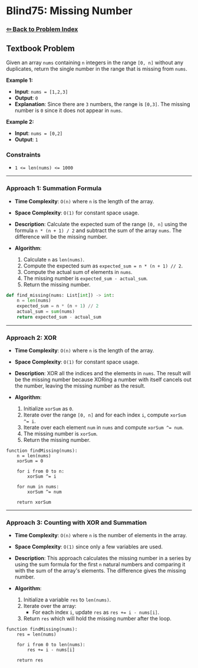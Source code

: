 # Blind75: Missing Number

### [⇦ Back to Problem Index](../../index.md)

## Textbook Problem

Given an array `nums` containing `n` integers in the range `[0, n]` without any duplicates, return the single number in the range that is missing from `nums`.

**Example 1:**

-   **Input**: `nums = [1,2,3]`
-   **Output**: `0`
-   **Explanation**: Since there are `3` numbers, the range is `[0,3]`. The missing number is `0` since it does not appear in `nums`.

**Example 2:**

-   **Input**: `nums = [0,2]`
-   **Output**: `1`

### Constraints

-   `1 <= len(nums) <= 1000`

---

### Approach 1: Summation Formula

-   **Time Complexity**: `O(n)` where `n` is the length of the array.
-   **Space Complexity**: `O(1)` for constant space usage.
-   **Description**: Calculate the expected sum of the range `[0, n]` using the formula `n * (n + 1) / 2` and subtract the sum of the array `nums`. The difference will be the missing number.
-   **Algorithm**:

    1.  Calculate `n` as `len(nums)`.
    2.  Compute the expected sum as `expected_sum = n * (n + 1) // 2`.
    3.  Compute the actual sum of elements in `nums`.
    4.  The missing number is `expected_sum - actual_sum`.
    5.  Return the missing number.

```python
def find_missing(nums: List[int]) -> int:
	n = len(nums)
	expected_sum = n * (n + 1) // 2
	actual_sum = sum(nums)
	return expected_sum - actual_sum
```

---

### Approach 2: XOR

-   **Time Complexity**: `O(n)` where `n` is the length of the array.
-   **Space Complexity**: `O(1)` for constant space usage.
-   **Description**: XOR all the indices and the elements in `nums`. The result will be the missing number because XORing a number with itself cancels out the number, leaving the missing number as the result.
-   **Algorithm**:

    1.  Initialize `xorSum` as `0`.
    2.  Iterate over the range `[0, n]` and for each index `i`, compute `xorSum ^= i`.
    3.  Iterate over each element `num` in `nums` and compute `xorSum ^= num`.
    4.  The missing number is `xorSum`.
    5.  Return the missing number.

```pseudo
function findMissing(nums):
	n = len(nums)
	xorSum = 0

	for i from 0 to n:
		xorSum ^= i

	for num in nums:
		xorSum ^= num

	return xorSum
```

---

### Approach 3: Counting with XOR and Summation

-   **Time Complexity**: `O(n)` where `n` is the number of elements in the array.
-   **Space Complexity**: `O(1)` since only a few variables are used.
-   **Description**: This approach calculates the missing number in a series by using the sum formula for the first `n` natural numbers and comparing it with the sum of the array's elements. The difference gives the missing number.
-   **Algorithm**:

    1. Initialize a variable `res` to `len(nums)`.
    2. Iterate over the array:
        - For each index `i`, update `res` as `res += i - nums[i]`.
    3. Return `res` which will hold the missing number after the loop.

```pseudo
function findMissing(nums):
    res = len(nums)

    for i from 0 to len(nums):
        res += i - nums[i]

    return res
```
